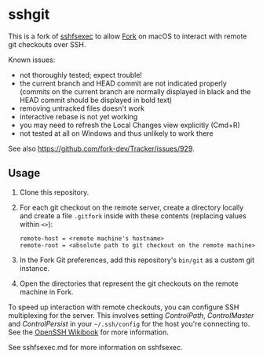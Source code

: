 sshgit
======

This is a fork of [sshfsexec](https://github.com/ericpruitt/sshfsexec) to allow
[Fork](https://fork.dev/) on macOS to interact with remote git checkouts over SSH.

Known issues:
- not thoroughly tested; expect trouble!
- the current branch and HEAD commit are not indicated properly
  (commits on the current branch are normally displayed in black and the HEAD
   commit should be displayed in bold text)
- removing untracked files doesn't work
- interactive rebase is not yet working
- you may need to refresh the Local Changes view explicitly (Cmd+R)
- not tested at all on Windows and thus unlikely to work there

See also https://github.com/fork-dev/Tracker/issues/929.


Usage
-----

1. Clone this repository.

2. For each git checkout on the remote server, create a directory locally and
   create a file `.gitfork` inside with these contents (replacing values within
   `<>`):
   ```
   remote-host = <remote machine's hostname>
   remote-root = <absolute path to git checkout on the remote machine>
   ```

4. In the Fork Git preferences, add this repository's `bin/git` as a custom git
   instance.

5. Open the directories that represent the git checkouts on the remote machine
   in Fork.


To speed up interaction with remote checkouts, you can configure SSH multiplexing
for the server. This involves setting _ControlPath_, _ControlMaster_ and _ControlPersist_
in your `~/.ssh/config` for the host you're connecting to. See the [OpenSSH Wikibook](https://en.wikibooks.org/wiki/OpenSSH/Cookbook/Multiplexing#Setting_Up_Multiplexing)
for more information.


See sshfsexec.md for more information on sshfsexec.
